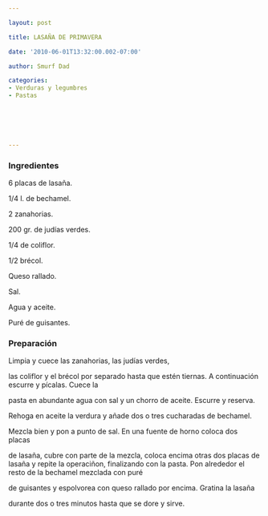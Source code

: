 ```yaml
---

layout: post

title: LASAÑA DE PRIMAVERA

date: '2010-06-01T13:32:00.002-07:00'

author: Smurf Dad

categories:
- Verduras y legumbres
- Pastas






---
```


<h3>Ingredientes</h3>

6 placas de lasaña.

1/4 l. de bechamel.

2 zanahorias.

200 gr. de judías verdes.

1/4 de coliflor.

1/2 brécol.

Queso rallado.

Sal.

Agua y aceite.

Puré de guisantes.

<h3>Preparación</h3>

Limpia y cuece las zanahorias, las judías verdes,

las coliflor y el brécol por  separado hasta que estén tiernas. A continuación escurre y pícalas. Cuece la

pasta en abundante agua con sal y un chorro de aceite. Escurre y reserva.

Rehoga en aceite la verdura y añade dos o tres cucharadas de bechamel.

Mezcla bien y pon a punto de sal. En una fuente de horno coloca dos placas

de lasaña, cubre con parte de la mezcla, coloca encima otras dos placas de lasaña y repite la operaciñon, finalizando con la pasta. Pon  alrededor el resto de la bechamel mezclada con puré

de guisantes y espolvorea con queso rallado por encima. Gratina la lasaña

durante dos o tres minutos hasta que se dore y sirve.